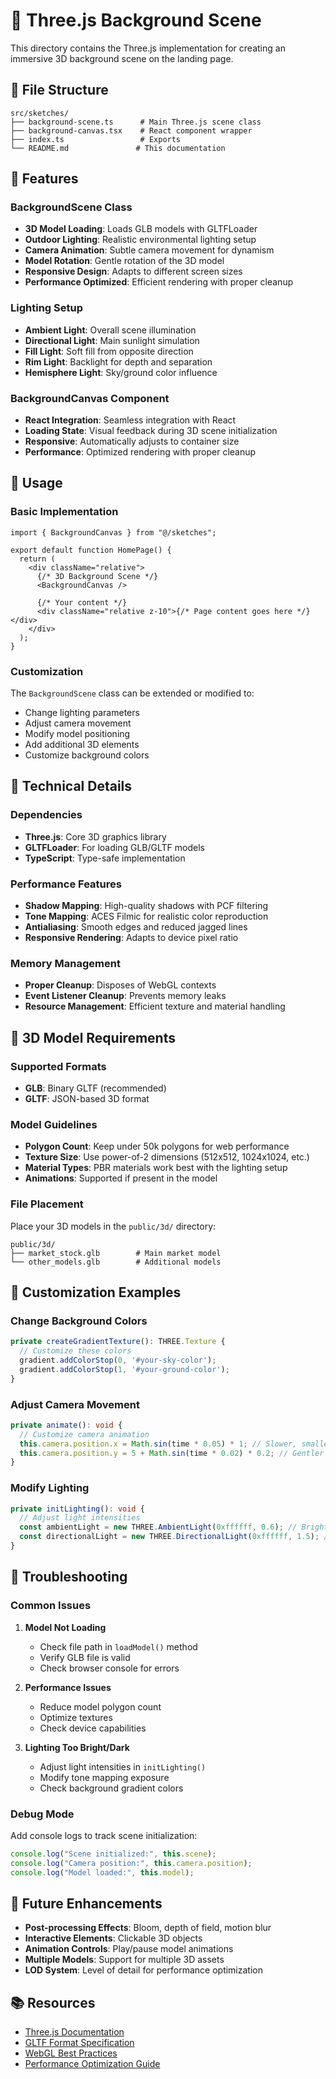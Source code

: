 # 🎨 Three.js Background Scene

This directory contains the Three.js implementation for creating an immersive 3D background scene on the landing page.

## 📁 File Structure

```
src/sketches/
├── background-scene.ts      # Main Three.js scene class
├── background-canvas.tsx    # React component wrapper
├── index.ts                 # Exports
└── README.md               # This documentation
```

## 🚀 Features

### **BackgroundScene Class**

- **3D Model Loading**: Loads GLB models with GLTFLoader
- **Outdoor Lighting**: Realistic environmental lighting setup
- **Camera Animation**: Subtle camera movement for dynamism
- **Model Rotation**: Gentle rotation of the 3D model
- **Responsive Design**: Adapts to different screen sizes
- **Performance Optimized**: Efficient rendering with proper cleanup

### **Lighting Setup**

- **Ambient Light**: Overall scene illumination
- **Directional Light**: Main sunlight simulation
- **Fill Light**: Soft fill from opposite direction
- **Rim Light**: Backlight for depth and separation
- **Hemisphere Light**: Sky/ground color influence

### **BackgroundCanvas Component**

- **React Integration**: Seamless integration with React
- **Loading State**: Visual feedback during 3D scene initialization
- **Responsive**: Automatically adjusts to container size
- **Performance**: Optimized rendering with proper cleanup

## 🎯 Usage

### **Basic Implementation**

```tsx
import { BackgroundCanvas } from "@/sketches";

export default function HomePage() {
  return (
    <div className="relative">
      {/* 3D Background Scene */}
      <BackgroundCanvas />

      {/* Your content */}
      <div className="relative z-10">{/* Page content goes here */}</div>
    </div>
  );
}
```

### **Customization**

The `BackgroundScene` class can be extended or modified to:

- Change lighting parameters
- Adjust camera movement
- Modify model positioning
- Add additional 3D elements
- Customize background colors

## 🔧 Technical Details

### **Dependencies**

- **Three.js**: Core 3D graphics library
- **GLTFLoader**: For loading GLB/GLTF models
- **TypeScript**: Type-safe implementation

### **Performance Features**

- **Shadow Mapping**: High-quality shadows with PCF filtering
- **Tone Mapping**: ACES Filmic for realistic color reproduction
- **Antialiasing**: Smooth edges and reduced jagged lines
- **Responsive Rendering**: Adapts to device pixel ratio

### **Memory Management**

- **Proper Cleanup**: Disposes of WebGL contexts
- **Event Listener Cleanup**: Prevents memory leaks
- **Resource Management**: Efficient texture and material handling

## 📱 3D Model Requirements

### **Supported Formats**

- **GLB**: Binary GLTF (recommended)
- **GLTF**: JSON-based 3D format

### **Model Guidelines**

- **Polygon Count**: Keep under 50k polygons for web performance
- **Texture Size**: Use power-of-2 dimensions (512x512, 1024x1024, etc.)
- **Material Types**: PBR materials work best with the lighting setup
- **Animations**: Supported if present in the model

### **File Placement**

Place your 3D models in the `public/3d/` directory:

```
public/3d/
├── market_stock.glb        # Main market model
└── other_models.glb        # Additional models
```

## 🎨 Customization Examples

### **Change Background Colors**

```typescript
private createGradientTexture(): THREE.Texture {
  // Customize these colors
  gradient.addColorStop(0, '#your-sky-color');
  gradient.addColorStop(1, '#your-ground-color');
}
```

### **Adjust Camera Movement**

```typescript
private animate(): void {
  // Customize camera animation
  this.camera.position.x = Math.sin(time * 0.05) * 1; // Slower, smaller movement
  this.camera.position.y = 5 + Math.sin(time * 0.02) * 0.2; // Gentler vertical movement
}
```

### **Modify Lighting**

```typescript
private initLighting(): void {
  // Adjust light intensities
  const ambientLight = new THREE.AmbientLight(0xffffff, 0.6); // Brighter ambient
  const directionalLight = new THREE.DirectionalLight(0xffffff, 1.5); // Stronger sun
}
```

## 🚨 Troubleshooting

### **Common Issues**

1. **Model Not Loading**
   - Check file path in `loadModel()` method
   - Verify GLB file is valid
   - Check browser console for errors

2. **Performance Issues**
   - Reduce model polygon count
   - Optimize textures
   - Check device capabilities

3. **Lighting Too Bright/Dark**
   - Adjust light intensities in `initLighting()`
   - Modify tone mapping exposure
   - Check background gradient colors

### **Debug Mode**

Add console logs to track scene initialization:

```typescript
console.log("Scene initialized:", this.scene);
console.log("Camera position:", this.camera.position);
console.log("Model loaded:", this.model);
```

## 🔮 Future Enhancements

- **Post-processing Effects**: Bloom, depth of field, motion blur
- **Interactive Elements**: Clickable 3D objects
- **Animation Controls**: Play/pause model animations
- **Multiple Models**: Support for multiple 3D assets
- **LOD System**: Level of detail for performance optimization

## 📚 Resources

- [Three.js Documentation](https://threejs.org/docs/)
- [GLTF Format Specification](https://github.com/KhronosGroup/glTF)
- [WebGL Best Practices](https://webglfundamentals.org/)
- [Performance Optimization Guide](https://threejs.org/docs/#manual/en/introduction/How-to-dispose-of-objects)
